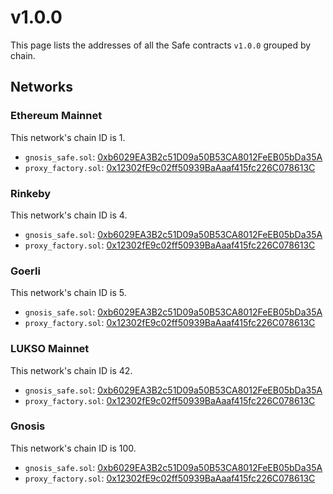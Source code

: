 # v1.0.0

This page lists the addresses of all the Safe contracts `v1.0.0` grouped by chain.

## Networks

### Ethereum Mainnet

This network's chain ID is 1.

- `gnosis_safe.sol`: [0xb6029EA3B2c51D09a50B53CA8012FeEB05bDa35A](https://etherscan.io/address/0xb6029EA3B2c51D09a50B53CA8012FeEB05bDa35A)
- `proxy_factory.sol`: [0x12302fE9c02ff50939BaAaaf415fc226C078613C](https://etherscan.io/address/0x12302fE9c02ff50939BaAaaf415fc226C078613C)


### Rinkeby

This network's chain ID is 4.

- `gnosis_safe.sol`: [0xb6029EA3B2c51D09a50B53CA8012FeEB05bDa35A](https://rinkeby.etherscan.io/address/0xb6029EA3B2c51D09a50B53CA8012FeEB05bDa35A)
- `proxy_factory.sol`: [0x12302fE9c02ff50939BaAaaf415fc226C078613C](https://rinkeby.etherscan.io/address/0x12302fE9c02ff50939BaAaaf415fc226C078613C)


### Goerli

This network's chain ID is 5.

- `gnosis_safe.sol`: [0xb6029EA3B2c51D09a50B53CA8012FeEB05bDa35A](https://goerli.etherscan.io/address/0xb6029EA3B2c51D09a50B53CA8012FeEB05bDa35A)
- `proxy_factory.sol`: [0x12302fE9c02ff50939BaAaaf415fc226C078613C](https://goerli.etherscan.io/address/0x12302fE9c02ff50939BaAaaf415fc226C078613C)


### LUKSO Mainnet

This network's chain ID is 42.

- `gnosis_safe.sol`: [0xb6029EA3B2c51D09a50B53CA8012FeEB05bDa35A](https://explorer.execution.mainnet.lukso.network/address/0xb6029EA3B2c51D09a50B53CA8012FeEB05bDa35A)
- `proxy_factory.sol`: [0x12302fE9c02ff50939BaAaaf415fc226C078613C](https://explorer.execution.mainnet.lukso.network/address/0x12302fE9c02ff50939BaAaaf415fc226C078613C)


### Gnosis

This network's chain ID is 100.

- `gnosis_safe.sol`: [0xb6029EA3B2c51D09a50B53CA8012FeEB05bDa35A](https://gnosisscan.io/address/0xb6029EA3B2c51D09a50B53CA8012FeEB05bDa35A)
- `proxy_factory.sol`: [0x12302fE9c02ff50939BaAaaf415fc226C078613C](https://gnosisscan.io/address/0x12302fE9c02ff50939BaAaaf415fc226C078613C)


    